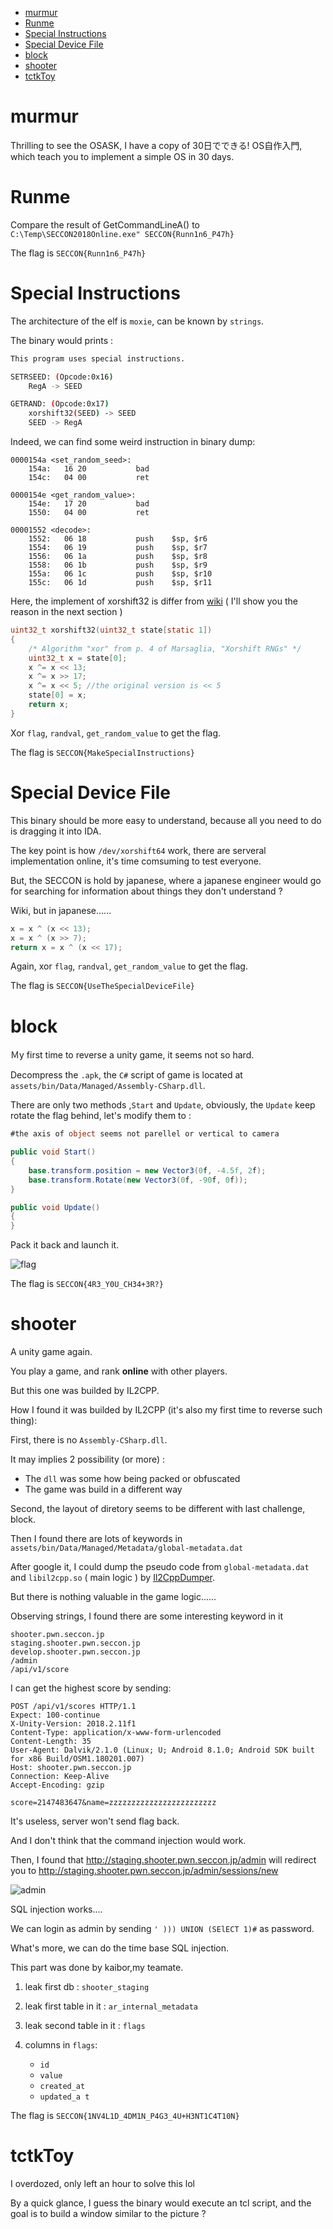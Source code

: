 <!-- TOC -->

- [murmur](#murmur)
- [Runme](#runme)
- [Special Instructions](#special-instructions)
- [Special Device File](#special-device-file)
- [block](#block)
- [shooter](#shooter)
- [tctkToy](#tctktoy)

<!-- /TOC -->

# murmur

Thrilling to see the OSASK, I have a copy of 30日でできる! OS自作入門, which teach you  to implement a simple OS in 30 days.

# Runme

Compare the result of GetCommandLineA() to `C:\Temp\SECCON2018Online.exe" SECCON{Runn1n6_P47h}`

The flag is `SECCON{Runn1n6_P47h}`

# Special Instructions

The architecture of the elf is `moxie`, can be known by `strings`.

The binary would prints :

```sh
This program uses special instructions.

SETRSEED: (Opcode:0x16)
    RegA -> SEED

GETRAND: (Opcode:0x17)
    xorshift32(SEED) -> SEED
    SEED -> RegA
```

Indeed, we can find some weird instruction in binary dump:

```
0000154a <set_random_seed>:
    154a:	16 20       	bad
    154c:	04 00       	ret

0000154e <get_random_value>:
    154e:	17 20       	bad
    1550:	04 00       	ret

00001552 <decode>:
    1552:	06 18       	push	$sp, $r6
    1554:	06 19       	push	$sp, $r7
    1556:	06 1a       	push	$sp, $r8
    1558:	06 1b       	push	$sp, $r9
    155a:	06 1c       	push	$sp, $r10
    155c:	06 1d       	push	$sp, $r11
```

Here, the implement of xorshift32 is differ from [wiki](https://en.wikipedia.org/wiki/Xorshift) ( I'll show you the reason in the next section )

```c
uint32_t xorshift32(uint32_t state[static 1])
{
    /* Algorithm "xor" from p. 4 of Marsaglia, "Xorshift RNGs" */
    uint32_t x = state[0];
    x ^= x << 13;
    x ^= x >> 17;
    x ^= x << 5; //the original version is << 5
    state[0] = x;
    return x;
}
```

Xor `flag`, `randval`, `get_random_value` to get the flag.

The flag is `SECCON{MakeSpecialInstructions}`

# Special Device File

This binary should be more easy to understand, because all you need to do is dragging it into IDA.

The key point is how `/dev/xorshift64` work, there are serveral implementation online, it's time comsuming to test everyone.

But, the SECCON is hold by japanese, where a japanese engineer would go for searching for information about things they don't understand ?

Wiki, but in japanese......

```c
x = x ^ (x << 13);
x = x ^ (x >> 7);
return x = x ^ (x << 17);
```

Again, xor `flag`, `randval`, `get_random_value` to get the flag.

The flag is `SECCON{UseTheSpecialDeviceFile}`

# block

Ｍy first time to reverse a unity game, it seems not so hard.

Decompress the `.apk`, the `C#` script of game is located at `assets/bin/Data/Managed/Assembly-CSharp.dll`.

There are only two methods ,`Start` and `Update`, obviously, the `Update` keep rotate the flag behind, let's modify them to :

```csharp
#the axis of object seems not parellel or vertical to camera

public void Start()
{
	base.transform.position = new Vector3(0f, -4.5f, 2f);
	base.transform.Rotate(new Vector3(0f, -90f, 0f));
}

public void Update()
{
}
```

Pack it back and launch it.

![flag](./block.png)

The flag is `SECCON{4R3_Y0U_CH34+3R?}`

# shooter

A unity game again.

You play a game, and rank **online** with other players.

But this one was builded by IL2CPP.

How I found it was builded by IL2CPP (it's also my first time to reverse such thing):

First, there is no `Assembly-CSharp.dll`.

It may implies 2 possibility (or more) :

- The `dll` was some how being packed or obfuscated
- The game was build in a different way

Second, the layout of diretory seems to be different with last challenge, block.

Then I found there are lots of keywords in `assets/bin/Data/Managed/Metadata/global-metadata.dat`

After google it, I could dump the pseudo code from `global-metadata.dat` and `libil2cpp.so` ( main logic ) by [Il2CppDumper](https://github.com/Perfare/Il2CppDumper).

But there is nothing valuable in the game logic......

Observing strings, I found there are some interesting keyword in it

```
shooter.pwn.seccon.jp
staging.shooter.pwn.seccon.jp
develop.shooter.pwn.seccon.jp
/admin
/api/v1/score
```

I can get the highest score by sending:

```
POST /api/v1/scores HTTP/1.1
Expect: 100-continue
X-Unity-Version: 2018.2.11f1
Content-Type: application/x-www-form-urlencoded
Content-Length: 35
User-Agent: Dalvik/2.1.0 (Linux; U; Android 8.1.0; Android SDK built for x86 Build/OSM1.180201.007)
Host: shooter.pwn.seccon.jp
Connection: Keep-Alive
Accept-Encoding: gzip

score=2147483647&name=zzzzzzzzzzzzzzzzzzzzzzzz
```

It's useless, server won't send flag back.

And I don't think that the command injection would work.

Then, I found that http://staging.shooter.pwn.seccon.jp/admin will redirect you to http://staging.shooter.pwn.seccon.jp/admin/sessions/new

![admin](./admin.png)

SQL injection works....

We can login as admin by sending `' ))) UNION (SElECT 1)#` as password.

What's more, we can do the time base SQL injection.

This part was done by kaibor,my teamate.

1. leak first db : `shooter_staging`

1. leak first table in it : `ar_internal_metadata`

1. leak second table in it : `flags`

1. columns in `flags`:
   - `id`
   - `value`
   - `created_at`
   - `updated_a t`

The flag is `SECCON{1NV4L1D_4DM1N_P4G3_4U+H3NT1C4T10N}`
# tctkToy

I overdozed, only left an hour to solve this lol

By a quick glance, I guess the binary would execute an tcl script, and the goal is to build a window similar to the picture ?